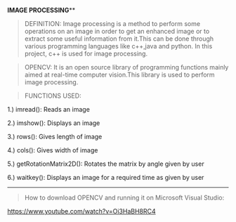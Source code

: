 **********IMAGE PROCESSING************

>DEFINITION:
Image processing is a method to perform some operations on an image in order to get an enhanced image
or to extract some useful information from it.This can be done through various programming languages
like c++,java and python.
    In this project, c++ is used for image processing.


>OPENCV:
It is an open source library of programming functions mainly aimed at real-time computer vision.This 
library is used to perform image processing.


>FUNCTIONS USED:

1.) imread(): Reads an image

2.) imshow(): Displays an image

3.) rows(): Gives length of image

4.) cols(): Gives width of image

5.) getRotationMatrix2D(): Rotates the matrix by angle given by user

6.) waitkey(): Displays an image for a required time as given by user


***************************

>How to download OPENCV and running it on Microsoft Visual Studio:

   https://www.youtube.com/watch?v=Oi3HaBH8RC4
